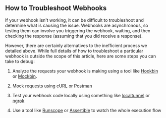 ## How to Troubleshoot Webhooks

If your webhook isn't working, it can be difficult to troubleshoot and determine what is causing the issue. Webhooks are asynchronous, so testing them can involve you triggering the webhook, waiting, and then checking the response (assuming that you did receive a response).

However, there are certainly alternatives to the inefficient process we detailed above. While full details of how to troubleshoot a particular webhook is outside the scope of this article, here are some steps you can take to debug:

1. Analyze the requests your webhook is making using a tool like [Hookbin](https://hookbin.com/) or [Mockbin](http://mockbin.org/).

2. Mock requests using cURL or [Postman](https://www.getpostman.com/)

3. Test your webhook code locally using something like [localtunnel](https://github.com/localtunnel/localtunnel) or [ngrok](https://ngrok.com/)

4. Use a tool like [Runscope](https://www.runscope.com/) or [Assertible](https://assertible.com/) to watch the whole execution flow
